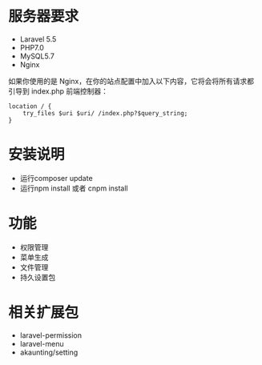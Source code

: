 # 服务器要求
- Laravel 5.5
- PHP7.0
- MySQL5.7
- Nginx 
 
如果你使用的是 Nginx，在你的站点配置中加入以下内容，它将会将所有请求都引导到 index.php 前端控制器：

```
location / {
    try_files $uri $uri/ /index.php?$query_string;
}
```
 
# 安装说明
- 运行composer update
- 运行npm install 或者 cnpm install

# 功能
- 权限管理
- 菜单生成
- 文件管理
- 持久设置包
 
# 相关扩展包
- laravel-permission
- laravel-menu
- akaunting/setting

